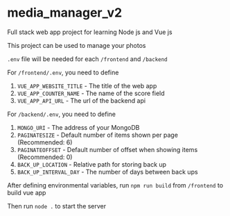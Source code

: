 # media_manager_v2

Full stack web app project for learning Node js and Vue js

This project can be used to manage your photos

`.env` file will be needed for each `/frontend` and `/backend`

For `/frontend/.env`, you need to define
1. `VUE_APP_WEBSITE_TITLE` - The title of the web app
2. `VUE_APP_COUNTER_NAME` - The name of the score field
3. `VUE_APP_API_URL` - The url of the backend api

For `/backend/.env`, you need to define
1. `MONGO_URI` - The address of your MongoDB
2. `PAGINATESIZE` - Default number of items shown per page (Recommended: 6)
3. `PAGINATEOFFSET` - Default number of offset when showing items (Recommended: 0)
4. `BACK_UP_LOCATION` - Relative path for storing back up
5. `BACK_UP_INTERVAL_DAY` - The number of days between back ups

After defining environmental variables, run `npm run build` from `/frontend` to build vue app

Then run `node .` to start the server
